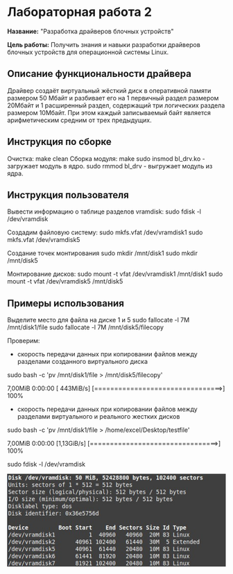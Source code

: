 # Лабораторная работа 2

**Название:** "Разработка драйверов блочных устройств"

**Цель работы:** Получить знания и навыки разработки драйверов блочных устройств для операционной системы Linux.

## Описание функциональности драйвера

Драйвер создаёт виртуальный жёсткий диск в оперативной памяти размером 50 Мбайт и разбивает его на 1 первичный раздел размером 20Мбайт и 1 расширенный раздел, содержащий три логических раздела размером 10Мбайт. При этом каждый записываемый байт является арифметическим средним от трех предыдущих.

## Инструкция по сборке
Очистка:
make clean 
Сборка модуля:
make
sudo insmod bl_drv.ko - загружает модуль в ядро.
sudo rmmod bl_drv - выгружает модуль из ядра.

## Инструкция пользователя

Вывести информацию о таблице разделов vramdisk:
sudo fdisk -l /dev/vramdisk

Создадим файловую систему:
sudo mkfs.vfat /dev/vramdisk1
sudo mkfs.vfat /dev/vramdisk5 

Создание точек монтирования
sudo mkdir /mnt/disk1
sudo mkdir /mnt/disk5

Монтирование дисков:
sudo mount -t vfat /dev/vramdisk1 /mnt/disk1
sudo mount -t vfat /dev/vramdisk5 /mnt/disk5

## Примеры использования
Выделите место для файла на диске 1 и 5
sudo fallocate -l 7M /mnt/disk1/file 
sudo fallocate -l 7M /mnt/disk5/filecopy

 
Проверим:
- скорость передачи данных при копировании файлов между разделами созданного виртуального диска

sudo bash -c 'pv /mnt/disk1/file > /mnt/disk5/filecopy'

7,00MiB 0:00:00 [ 443MiB/s] [================================>] 100%

- скорость передачи данных при копировании файлов между разделами виртуального и реального жестких дисков

sudo bash -c 'pv /mnt/disk1/file > /home/excel/Desktop/testfile'

7,00MiB 0:00:00 [1,13GiB/s] [================================>] 100%

sudo fdisk -l /dev/vramdisk

![alt text](https://github.com/HochuWatermelon/IO_labs/blob/master/lab2/lab2_work.jpg)
